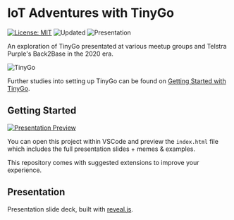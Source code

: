 # IoT Adventures with TinyGo
[![License: MIT](https://img.shields.io/badge/License-MIT-brightgreen.svg)](https://opensource.org/licenses/MIT)
![Updated](https://img.shields.io/github/last-commit/thushan/talk-podman-frictionfree-localdev)
![Presentation](https://img.shields.io/badge/Version-v2020.10-blue)

An exploration of TinyGo presentated at various meetup groups and Telstra Purple's Back2Base in the 2020 era.

![TinyGo](https://www.thushanfernando.com/img/posts/tinygo-intro/tinygo-feature.png)


Further studies into setting up TinyGo can be found on [Getting Started with TinyGo](https://www.thushanfernando.com/posts/2020/tinygo-big-things/).

## Getting Started

[![Presentation Preview](https://img.shields.io/badge/View-Presentation%20Online-informational?style=for-the-badge)](https://thushan.github.io/talk-tinygo-adventures/)

You can open this project within VSCode and preview the `index.html` file which includes the full presentation slides + memes & examples.

This repository comes with suggested extensions to improve your experience.

## Presentation


Presentation slide deck, built with [reveal.js](https://revealjs.com).
